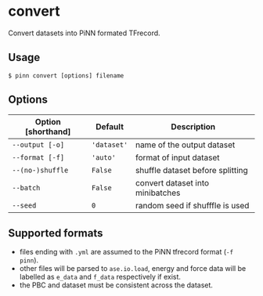 # convert

Convert datasets into PiNN formated TFrecord.

## Usage

```
$ pinn convert [options] filename
```

## Options

| Option [shorthand] | Default     | Description                      |
|--------------------|-------------|----------------------------------|
| `--output [-o]`    | `'dataset'` | name of the output dataset       |
| `--format [-f]`    | `'auto'`    | format of input dataset          |
| `--(no-)shuffle`   | `False`     | shuffle dataset before splitting |
| `--batch`          | `False`     | convert dataset into minibatches |
| `--seed`           | `0`         | random seed if shufffle is used  |

## Supported formats

- files ending with `.yml` are assumed to the PiNN tfrecord format (`-f pinn`).
- other files will be parsed to `ase.io.load`, energy and force data will be
  labelled as `e_data` and `f_data` respectively if exist.
- the PBC and dataset must be consistent across the dataset.

